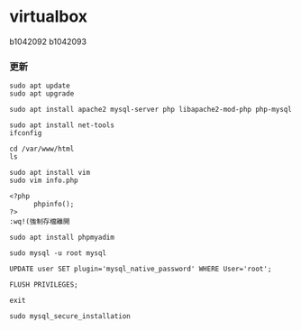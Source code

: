 # virtualbox
b1042092 b1042093
### 更新
```
sudo apt update
sudo apt upgrade
```
```
sudo apt install apache2 mysql-server php libapache2-mod-php php-mysql
```
```
sudo apt install net-tools
ifconfig
```
```
cd /var/www/html
ls
```
```
sudo apt install vim
sudo vim info.php
```
```
<?php 
      phpinfo();  
?>
:wq!(強制存檔離開
```
```
sudo apt install phpmyadim
```
```
sudo mysql -u root mysql
```
```
UPDATE user SET plugin='mysql_native_password' WHERE User='root';
```
```
FLUSH PRIVILEGES;
```
```
exit
```
```
sudo mysql_secure_installation
```
